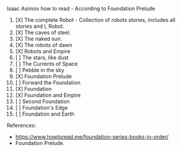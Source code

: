 Isaac Asimov how to read - According to Foundation Prelude

1. [X] The complete Robot - Collection of robots stories, includes all stories and I, Robot.
1. [X] The caves of steel.
1. [X] The naked sun.
1. [X] The robots of dawn
1. [X] Robots and Empire
1. [ ] The stars, like dust 
1. [ ] The Currents of Space
1. [ ] Pebble in the sky
1. [X] Foundation Prelude
1. [ ] Forward the Foundation
1. [X] Foundation
1. [X] Foundation and Empire
1. [ ] Second Foundation
1. [ ] Foundation's Edge
1. [ ] Foundation and Earth

References:

- https://www.howtoread.me/foundation-series-books-in-order/
- Foundation Prelude.
